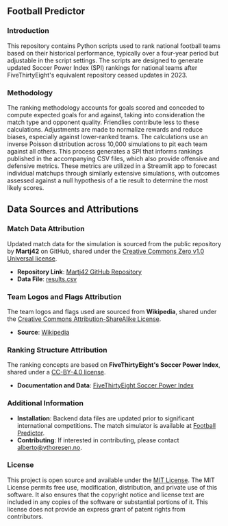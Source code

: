 ## Football Predictor

### Introduction
This repository contains Python scripts used to rank national football teams based on their historical performance, typically over a four-year period but adjustable in the script settings. The scripts are designed to generate updated Soccer Power Index (SPI) rankings for national teams after FiveThirtyEight's equivalent repository ceased updates in 2023.

### Methodology
The ranking methodology accounts for goals scored and conceded to compute expected goals for and against, taking into consideration the match type and opponent quality. Friendlies contribute less to these calculations. Adjustments are made to normalize rewards and reduce biases, especially against lower-ranked teams. The calculations use an inverse Poisson distribution across 10,000 simulations to pit each team against all others. This process generates a SPI that informs rankings published in the accompanying CSV files, which also provide offensive and defensive metrics. These metrics are utilized in a Streamlit app to forecast individual matchups through similarly extensive simulations, with outcomes assessed against a null hypothesis of a tie result to determine the most likely scores.

## Data Sources and Attributions

### Match Data Attribution
Updated match data for the simulation is sourced from the public repository by **Martj42** on GitHub, shared under the [Creative Commons Zero v1.0 Universal license](https://github.com/martj42/international_results/blob/master/LICENSE).
- **Repository Link**: [Martj42 GitHub Repository](https://github.com/martj42/international_results)
- **Data File**: [results.csv](https://raw.githubusercontent.com/martj42/international_results/master/results.csv)

### Team Logos and Flags Attribution
The team logos and flags used are sourced from **Wikipedia**, shared under the [Creative Commons Attribution-ShareAlike License](https://creativecommons.org/licenses/by-sa/3.0/).
- **Source**: [Wikipedia](https://www.wikipedia.org)

### Ranking Structure Attribution
The ranking concepts are based on **FiveThirtyEight's Soccer Power Index**, shared under a [CC-BY-4.0 license](https://creativecommons.org/licenses/by/4.0/).
- **Documentation and Data**: [FiveThirtyEight Soccer Power Index](https://github.com/fivethirtyeight/data/blob/master/soccer-spi/README.md)

### Additional Information
- **Installation**: Backend data files are updated prior to significant international competitions. The match simulator is available at [Football Predictor](https://footballpredictor.streamlit.app/).
- **Contributing**: If interested in contributing, please contact [alberto@vthoresen.no](mailto:alberto@vthoresen.no).

### License
This project is open source and available under the [MIT License](https://opensource.org/licenses/MIT). The MIT License permits free use, modification, distribution, and private use of this software. It also ensures that the copyright notice and license text are included in any copies of the software or substantial portions of it. This license does not provide an express grant of patent rights from contributors.


